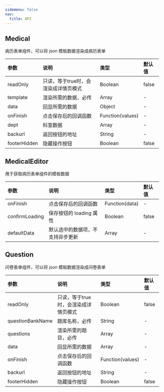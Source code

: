 ```yaml
---
sidemenu: false
nav:
  title: API
---
```


## Medical

病历表单组件，可以将 json 模板数据渲染成病历表单

|参数|说明|类型|默认值|
|:--|:--|:--|:--|
|readOnly|只读，等于true时，会渲染成详情页模式|Boolean|false|
|template|渲染所需的数据，必传|Array|-|
|data|回显所需的数据|Object|-|
|onFinish|点击保存后的回调函数|Function(values)|-|
|dept|科室数据|Array|-|
|backurl|返回按钮的地址|String|-|
|footerHidden|隐藏操作按钮|Boolean|false|

## MedicalEditor

用于获取病历表单组件的模板数据

|参数|说明|类型|默认值|
|:--|:--|:--|:--|
|onFinish|点击保存后的回调函数|Function(data)|-|
|confirmLoading|保存按钮的 loading 属性|Boolean|false|
|defaultData|默认选中的数据项，不支持异步更新|Array|-|

## Question

问卷表单组件，可以将 json 模板数据渲染成问卷表单

|参数|说明|类型|默认值|
|:--|:--|:--|:--|
|readOnly|只读，等于true时，会渲染成详情页模式|Boolean|false|
|questionBankName|题库名称，必传|String|-|
|questions|渲染所需的题目，必传|Array|-|
|data|回显所需的数据|Array|-|
|onFinish|点击保存后的回调函数|Function(values)|-|
|backurl|返回按钮的地址|String|-|
|footerHidden|隐藏操作按钮|Boolean|false|
